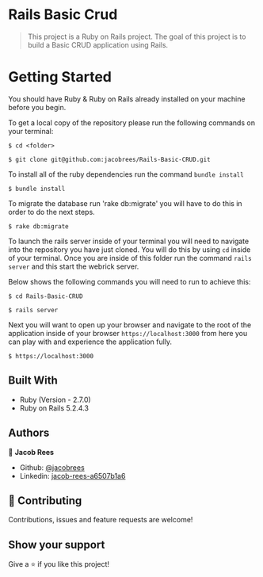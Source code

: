  # Rails Basic Crud

>This project is a Ruby on Rails project. The goal of this project is to build a Basic CRUD application using Rails. 

# Getting Started

You should have Ruby & Ruby on Rails already installed on your machine before you begin.

To get a local copy of the repository please run the following commands on your terminal:

```
$ cd <folder>
```

```
$ git clone git@github.com:jacobrees/Rails-Basic-CRUD.git
```

To install all of the ruby dependencies run the command `bundle install`

```
$ bundle install
```

To migrate the database run 'rake db:migrate' you will have to do this in order to do the next steps.

```
$ rake db:migrate
```

To launch the rails server inside of your terminal you will need to navigate into the repository you have just cloned. You will do this by using `cd` inside of your terminal. Once you are inside of this folder run the command `rails server` and this start the webrick server. 

Below shows the following commands you will need to run to achieve this:

```
$ cd Rails-Basic-CRUD
```

```
$ rails server
```

Next you will want to open up your browser and navigate to the root of the application inside of your browser `https://localhost:3000` from here you can play with and experience the application fully.
```
$ https://localhost:3000
```


## Built With

- Ruby (Version - 2.7.0)
- Ruby on Rails 5.2.4.3


## Authors

👤 **Jacob Rees**

- Github: [@jacobrees](https://github.com/jacobrees)
- Linkedin: [jacob-rees-a6507b1a6](https://www.linkedin.com/in/jacob-rees-a6507b1a6/)

## 🤝 Contributing

Contributions, issues and feature requests are welcome!

## Show your support

Give a ⭐️ if you like this project!
